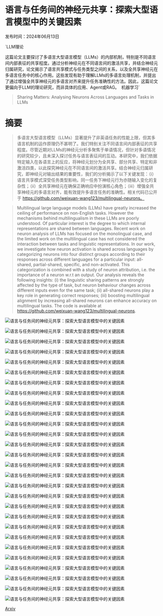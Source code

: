 # 语言与任务间的神经元共享：探索大型语言模型中的关键因素

发布时间：2024年06月13日

`LLM理论

这篇论文主要探讨了多语言大型语言模型（LLMs）的内部机制，特别是不同语言间内部表征的共享程度。通过分析神经元在不同语言间的激活共享，并结合神经元归属研究，论文揭示了语言共享模式与任务类型之间的关系，以及全共享神经元在多语言任务中的核心作用。这些发现有助于理解LLMs的多语言处理机制，并提出了通过增强全共享神经元的多语言对齐来提升任务准确性的方法。因此，这篇论文更偏向于LLM的理论研究，而非具体的应用、Agent或RAG。` `机器学习`

> Sharing Matters: Analysing Neurons Across Languages and Tasks in LLMs

# 摘要

> 多语言大型语言模型（LLMs）显著提升了非英语任务的性能上限，但其多语言机制的运作原理仍不甚明了。我们特别关注不同语言间内部表征的共享程度。尽管近期对LLMs的神经元分析多聚焦于单语情况，但针对多语情况的研究较少，且未深入探讨任务与语言表征间的互动。本研究中，我们依据特定输入在各语言上的反应，将神经元划分为全共享、部分共享、特定和非激活四类，以此探究神经元在不同语言间的激活共享。结合神经元归属研究，即神经元对输出结果的重要性，我们的分析揭示了以下关键发现：（i）语言共享模式深受任务类型影响，同一任务下神经元行为亦随输入变化的复杂性；（ii）全共享神经元在确保正确响应中扮演核心角色；（iii）增强全共享神经元的多语言对齐，能有效提升多语言任务的准确性。相关代码已公开于 https://github.com/weixuan-wang123/multilingual-neurons。

> Multilingual large language models (LLMs) have greatly increased the ceiling of performance on non-English tasks. However the mechanisms behind multilingualism in these LLMs are poorly understood. Of particular interest is the degree to which internal representations are shared between languages. Recent work on neuron analysis of LLMs has focused on the monolingual case, and the limited work on the multilingual case has not considered the interaction between tasks and linguistic representations. In our work, we investigate how neuron activation is shared across languages by categorizing neurons into four distinct groups according to their responses across different languages for a particular input: all-shared, partial-shared, specific, and non-activated. This categorization is combined with a study of neuron attribution, i.e. the importance of a neuron w.r.t an output. Our analysis reveals the following insights: (i) the linguistic sharing patterns are strongly affected by the type of task, but neuron behaviour changes across different inputs even for the same task; (ii) all-shared neurons play a key role in generating correct responses; (iii) boosting multilingual alignment by increasing all-shared neurons can enhance accuracy on multilingual tasks. The code is available at https://github.com/weixuan-wang123/multilingual-neurons.

![语言与任务间的神经元共享：探索大型语言模型中的关键因素](../../../paper_images/2406.09265/mono-multi-neurons.png)

![语言与任务间的神经元共享：探索大型语言模型中的关键因素](../../../paper_images/2406.09265/x1.png)

![语言与任务间的神经元共享：探索大型语言模型中的关键因素](../../../paper_images/2406.09265/x2.png)

![语言与任务间的神经元共享：探索大型语言模型中的关键因素](../../../paper_images/2406.09265/x3.png)

![语言与任务间的神经元共享：探索大型语言模型中的关键因素](../../../paper_images/2406.09265/x4.png)

![语言与任务间的神经元共享：探索大型语言模型中的关键因素](../../../paper_images/2406.09265/x5.png)

![语言与任务间的神经元共享：探索大型语言模型中的关键因素](../../../paper_images/2406.09265/x6.png)

![语言与任务间的神经元共享：探索大型语言模型中的关键因素](../../../paper_images/2406.09265/x7.png)

![语言与任务间的神经元共享：探索大型语言模型中的关键因素](../../../paper_images/2406.09265/x8.png)

![语言与任务间的神经元共享：探索大型语言模型中的关键因素](../../../paper_images/2406.09265/x9.png)

![语言与任务间的神经元共享：探索大型语言模型中的关键因素](../../../paper_images/2406.09265/x10.png)

![语言与任务间的神经元共享：探索大型语言模型中的关键因素](../../../paper_images/2406.09265/x11.png)

![语言与任务间的神经元共享：探索大型语言模型中的关键因素](../../../paper_images/2406.09265/x12.png)

![语言与任务间的神经元共享：探索大型语言模型中的关键因素](../../../paper_images/2406.09265/x13.png)

![语言与任务间的神经元共享：探索大型语言模型中的关键因素](../../../paper_images/2406.09265/x14.png)

![语言与任务间的神经元共享：探索大型语言模型中的关键因素](../../../paper_images/2406.09265/x15.png)

![语言与任务间的神经元共享：探索大型语言模型中的关键因素](../../../paper_images/2406.09265/x16.png)

![语言与任务间的神经元共享：探索大型语言模型中的关键因素](../../../paper_images/2406.09265/x17.png)

![语言与任务间的神经元共享：探索大型语言模型中的关键因素](../../../paper_images/2406.09265/x18.png)

![语言与任务间的神经元共享：探索大型语言模型中的关键因素](../../../paper_images/2406.09265/x19.png)

![语言与任务间的神经元共享：探索大型语言模型中的关键因素](../../../paper_images/2406.09265/x20.png)

![语言与任务间的神经元共享：探索大型语言模型中的关键因素](../../../paper_images/2406.09265/x21.png)

![语言与任务间的神经元共享：探索大型语言模型中的关键因素](../../../paper_images/2406.09265/x22.png)

![语言与任务间的神经元共享：探索大型语言模型中的关键因素](../../../paper_images/2406.09265/x23.png)

![语言与任务间的神经元共享：探索大型语言模型中的关键因素](../../../paper_images/2406.09265/x24.png)

![语言与任务间的神经元共享：探索大型语言模型中的关键因素](../../../paper_images/2406.09265/x25.png)

![语言与任务间的神经元共享：探索大型语言模型中的关键因素](../../../paper_images/2406.09265/x26.png)

![语言与任务间的神经元共享：探索大型语言模型中的关键因素](../../../paper_images/2406.09265/x27.png)

[Arxiv](https://arxiv.org/abs/2406.09265)